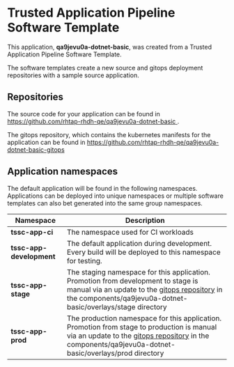 # Trusted Application Pipeline Software Template

This application, **qa9jevu0a-dotnet-basic**, was created from a Trusted Application Pipeline Software Template.

The software templates create a new source and gitops deployment repositories with a sample source application. 

## Repositories

The source code for your application can be found in [https://github.com/rhtap-rhdh-qe/qa9jevu0a-dotnet-basic ](https://github.com/rhtap-rhdh-qe/qa9jevu0a-dotnet-basic ).
 
The gitops repository, which contains the kubernetes manifests for the application can be found in 
[https://github.com/rhtap-rhdh-qe/qa9jevu0a-dotnet-basic-gitops ](https://github.com/rhtap-rhdh-qe/qa9jevu0a-dotnet-basic-gitops ) 

## Application namespaces 

The default application will be found in the following namespaces. Applications can be deployed into unique namespaces or multiple software templates can also bet generated into the same group namespaces.  

|  Namespace   |  Description   |  
| -------- | -------- |
| **tssc-app-ci** | The namespace used for CI workloads |
| **tssc-app-development** | The default application during development. Every build will be deployed to this namespace for testing. |
| **tssc-app-stage** | The staging namespace for this application. Promotion from development to stage is manual via an update to the [gitops repository](https://github.com/rhtap-rhdh-qe/qa9jevu0a-dotnet-basic-gitops ) in the components/qa9jevu0a-dotnet-basic/overlays/stage directory |
| **tssc-app-prod** | The production namespace for this application. Promotion from stage to production is manual via an update to the [gitops repository](https://github.com/rhtap-rhdh-qe/qa9jevu0a-dotnet-basic-gitops ) in the components/qa9jevu0a-dotnet-basic/overlays/prod directory |